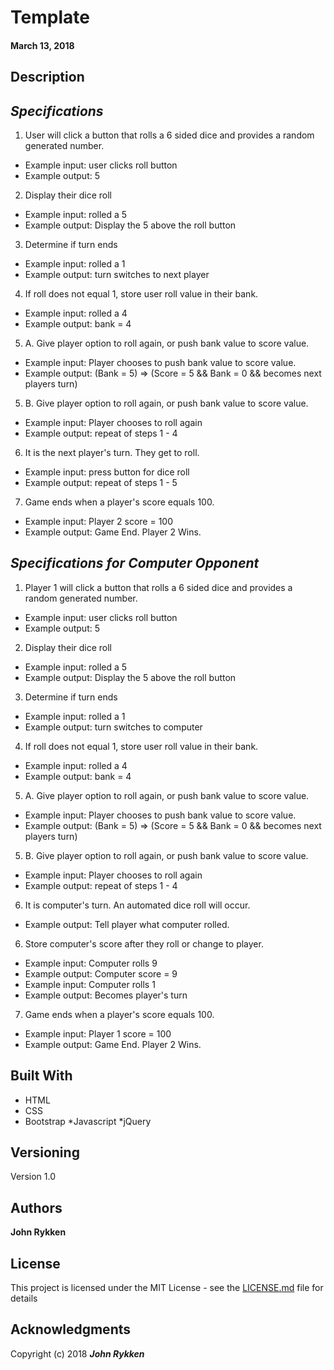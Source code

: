 # Template

#### March 13, 2018


## Description



## _Specifications_

1. User will click a button that rolls a 6 sided dice and provides a random generated number.
* Example input: user clicks roll button
* Example output: 5

2. Display their dice roll
* Example input: rolled a 5
* Example output: Display the 5 above the roll button

3. Determine if turn ends
* Example input: rolled a 1
* Example output: turn switches to next player

4. If roll does not equal 1, store user roll value in their bank.
* Example input: rolled a 4
* Example output: bank = 4

5. A. Give player option to roll again, or push bank value to score value.
* Example input: Player chooses to push bank value to score value.
* Example output: (Bank = 5) => (Score = 5 && Bank = 0 && becomes next players turn)

5. B. Give player option to roll again, or push bank value to score value.
* Example input: Player chooses to roll again
* Example output: repeat of steps 1 - 4

6. It is the next player's turn. They get to roll.
* Example input: press button for dice roll
* Example output: repeat of steps 1 - 5

7. Game ends when a player's score equals 100.
* Example input: Player 2 score = 100
* Example output: Game End. Player 2 Wins.

## _Specifications for Computer Opponent_

1. Player 1 will click a button that rolls a 6 sided dice and provides a random generated number.
* Example input: user clicks roll button
* Example output: 5

2. Display their dice roll
* Example input: rolled a 5
* Example output: Display the 5 above the roll button

3. Determine if turn ends
* Example input: rolled a 1
* Example output: turn switches to computer

4. If roll does not equal 1, store user roll value in their bank.
* Example input: rolled a 4
* Example output: bank = 4

5. A. Give player option to roll again, or push bank value to score value.
* Example input: Player chooses to push bank value to score value.
* Example output: (Bank = 5) => (Score = 5 && Bank = 0 && becomes next players turn)

5. B. Give player option to roll again, or push bank value to score value.
* Example input: Player chooses to roll again
* Example output: repeat of steps 1 - 4

6. It is computer's turn. An automated dice roll will occur.
* Example output: Tell player what computer rolled.

6. Store computer's score after they roll or change to player.
* Example input: Computer rolls 9
* Example output: Computer score = 9
* Example input: Computer rolls 1
* Example output: Becomes player's turn

7. Game ends when a player's score equals 100.
* Example input: Player 1 score = 100
* Example output: Game End. Player 2 Wins.

## Built With

* HTML
* CSS
* Bootstrap
*Javascript
*jQuery

<!--
* [Dropwizard](http://www.dropwizard.io/1.0.2/docs/) - The web framework used
* [Maven](https://maven.apache.org/) - Dependency Management
* [ROME](https://rometools.github.io/rome/) - Used to generate RSS Feeds

## Contributing

John Rykken

-->

## Versioning

Version 1.0

## Authors

**John Rykken**

## License

This project is licensed under the MIT License - see the [LICENSE.md](LICENSE.md) file for details

## Acknowledgments

Copyright (c) 2018 **_John Rykken_**
